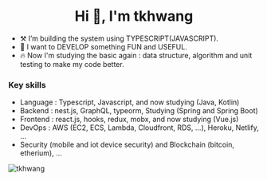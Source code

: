 <h1 align="center">Hi 👋, I'm tkhwang</h1>

- ⚒️ I’m building the system using TYPESCRIPT(JAVASCRIPT).
- 🌱 I want to DEVELOP something FUN and USEFUL.
- 🔥 Now I'm studying the basic again : data structure, algorithm and unit testing to make my code better.

### Key skills

- Language : Typescript, Javascript, and now studying (Java, Kotlin)
- Backend : nest.js, GraphQL, typeorm, Studying (Spring and Spring Boot)
- Frontend : react.js, hooks, redux, mobx, and now studying (Vue.js)
- DevOps : AWS (EC2, ECS, Lambda, Cloudfront, RDS, ...), Heroku, Netlify, ...
- Security (mobile and iot device security) and Blockchain (bitcoin, etherium), ...

<p align="left"> <img src="https://komarev.com/ghpvc/?username=tkhwang" alt="tkhwang" /> </p>
